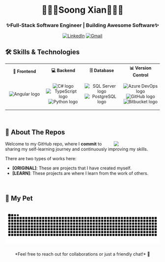 <h1 align="center">👨🏻‍💻Soong Xian👨🏻‍💻</h1>
<h3 align="center">✨Full-Stack Software Engineer | Building Awesome Software✨</h3>

<div align="center">

[![LinkedIn](https://img.shields.io/badge/LinkedIn-0077B5?style=for-the-badge&logo=linkedin&logoColor=white)](https://linkedin.com/in/soongxian)
[![Gmail](https://img.shields.io/badge/Gmail-D14836?style=for-the-badge&logo=gmail&logoColor=white)](mailto:soongxian@gmail.com)

</div>

## 🛠️ Skills & Technologies

<table align="center" width="100%">
  <tr>
    <th align="center">🎨 Frontend</th>
    <th align="center">💻 Backend</th>
    <th align="center">🗄️ Database</th>
    <th align="center">📊 Version Control</th>
  </tr>
  <tr align="center">
    <td width="25%">
      <p align="center">
        <img src="https://cdn.jsdelivr.net/gh/devicons/devicon/icons/angularjs/angularjs-original.svg" height="40" alt="Angular logo" />
      </p>
    </td>
    <td width="25%">
      <p align="center">
        <img src="https://cdn.jsdelivr.net/gh/devicons/devicon/icons/csharp/csharp-original.svg" height="40" alt="C# logo" />
        <img src="https://cdn.jsdelivr.net/gh/devicons/devicon/icons/typescript/typescript-original.svg" height="40" alt="TypeScript logo" />
        <img src="https://cdn.jsdelivr.net/gh/devicons/devicon/icons/python/python-original.svg" height="40" alt="Python logo" />
      </p>
    </td>
    <td width="25%">
      <p align="center">
        <img src="https://cdn.jsdelivr.net/gh/devicons/devicon/icons/microsoftsqlserver/microsoftsqlserver-plain.svg" height="40" alt="SQL Server logo" />
        <img src="https://cdn.jsdelivr.net/gh/devicons/devicon@latest/icons/postgresql/postgresql-original.svg" height="40" alt="PostgreSQL logo"/>
      </p>
    </td>
    <td width="25%">
      <p align="center">
        <img src="https://cdn.jsdelivr.net/gh/devicons/devicon@latest/icons/azuredevops/azuredevops-original.svg" height="40" alt="Azure DevOps logo"/>
        <img src="https://skillicons.dev/icons?i=github" height="40" alt="GitHub logo" />
        <img src="https://cdn.jsdelivr.net/gh/devicons/devicon/icons/bitbucket/bitbucket-original.svg" height="40" alt="Bitbucket logo" />
      </p>
    </td>
  </tr>
</table>

<br/>

## 🌟 About The Repos
<img align="right" src="https://gist.githubusercontent.com/vaneseltine/13672fb72cda415b0eb8fa58ea879021/raw/92ecbfa8286f85ffd02c547d983979694230b80a/broccoli.gif" width="150" />

Welcome to my GitHub repo, where I **commit** to sharing my self-learning journey and continuously improving my skills. 

There are two types of works here:

- **[ORIGINAL]**: These are projects that I have created myself.
- **[LEARN]**: These projects are where I learn from the work of others.

<br/>

<!-- 
## 📈 GitHub Stats

<div align="center">

  <img src="https://github-readme-stats.vercel.app/api?username=soongxian&hide_title=false&hide_rank=false&show_icons=true&include_all_commits=true&count_private=true&disable_animations=false&theme=github_dark&locale=en&hide_border=false" height="150" alt="stats graph"  />
  <img src="https://github-readme-stats.vercel.app/api/top-langs?username=soongxian&locale=en&hide_title=false&layout=compact&card_width=320&langs_count=5&theme=github_dark&hide_border=false" height="150" alt="languages graph"  />
</div>
-->


## 🐍 My Pet
![snake gif](https://github.com/soongxian/soongxian/blob/output/github-snake-dark.svg)
---

<div align="center">
  *Feel free to reach out for collaborations or just a friendly chat!* 👋
</div>

